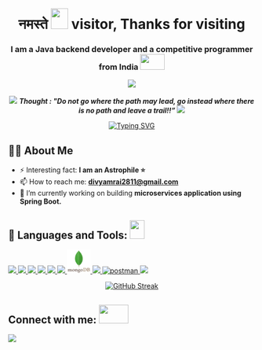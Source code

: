 <h1 align="center"> नमस्ते <img src="https://c.tenor.com/eYRNL1In-ooAAAAM/namaste-covid.gif" width="35px" height="42"> visitor, Thanks for visiting </h1>
<h3 align="center">I am a Java backend developer and a competitive programmer from India <img src="https://1.bp.blogspot.com/-kP6bmmixhvg/YDbA3kZ-75I/AAAAAAAA4Os/YS5VBD0fGnMgMteNDso4OWSsD-alvMyhgCLcBGAsYHQ/s0/Flag_of_India.gif" width="50px" height="32"></h3>

<p align="center">
<a href="#" ><img width="800" height="auto" src="https://media-exp1.licdn.com/dms/image/C4D16AQFrPCIH1X5SYw/profile-displaybackgroundimage-shrink_200_800/0/1661166614039?e=2147483647&v=beta&t=VeACW2uyTjCp4yOyn7opQp98XSMLMkIvqHNsxxrls34" height="175px"/></a>
</p>

<p align="center">
<img src="https://i.pinimg.com/originals/c2/e0/f9/c2e0f9e5e4386072d85e837a61fc654e.gif" width="50" /> <b><i align="center">Thought : "Do not go where the path may lead, go instead where there is no path and leave a trail!!”</i></b> <img src="https://media.giphy.com/media/qjqUcgIyRjsl2/giphy.gif" width="50" />
</p>

<div align="center">

[![Typing SVG](https://readme-typing-svg.herokuapp.com?font=Silkscreen&pause=400&color=34BA7A&width=435&lines=Hello%2C+my+name+is+Divyam+Rai.;I'm+a+Java+Backend+Developer;I+%E2%9D%A4+competitive+programming;I+%E2%9D%A4+DSA)](https://git.io/typing-svg) </div>

## 🙋‍♂️ About Me
- ⚡ Interesting fact:  **I am an Astrophile ⭐️**
- 📫 How to reach me:  **divyamrai2811@gmail.com**
- 🔭 I’m currently working on building **microservices application using Spring Boot.**

## 🚀 Languages and Tools: <img src = "https://media2.giphy.com/media/QssGEmpkyEOhBCb7e1/giphy.gif?cid=ecf05e47a0n3gi1bfqntqmob8g9aid1oyj2wr3ds3mg700bl&rid=giphy.gif" width = 30px height="38">
<p align="left"> 
    <a href="https://www.java.com" target="_blank"> <img src="https://img.icons8.com/color/48/000000/java-coffee-cup-logo.png"/> </a>
    <a href="https://spring.io/projects/spring-boot" target="_blank"> <img src="https://img.icons8.com/color/48/000000/spring-logo.png"/> </a> 
    <a href="https://developer.mozilla.org/en-US/docs/Web/JavaScript" target="_blank"> <img src="https://img.icons8.com/color/48/000000/javascript.png"/> </a> 
    <a href="https://www.w3.org/html/" target="_blank"> <img src="https://img.icons8.com/color/48/000000/html-5.png"/> </a> 
    <a href="https://www.w3schools.com/css/" target="_blank"> <img src="https://img.icons8.com/color/48/000000/css3.png"/> </a> 
    <a href="https://getbootstrap.com" target="_blank"> <img src="https://img.icons8.com/color/48/000000/bootstrap.png"/> </a> 
    <a href="https://www.mongodb.com/" target="_blank"> <img src="https://raw.githubusercontent.com/devicons/devicon/master/icons/mongodb/mongodb-original-wordmark.svg" alt="mongodb" width="48" height="48"/> </a> 
    <a href="https://firebase.google.com/" target="_blank"> <img src="https://img.icons8.com/color/48/000000/firebase.png"/> </a> 
    <a href="https://postman.com" target="_blank"> <img src="https://www.vectorlogo.zone/logos/getpostman/getpostman-icon.svg" alt="postman" width="45" height="45"/> </a>   
    <a href="https://git-scm.com/" target="_blank"> <img src="https://img.icons8.com/color/48/000000/git.png"/> </a> 
</p>

<div align="center">

[![GitHub Streak](https://github-readme-streak-stats.herokuapp.com?user=divyamrai28&theme=tokyonight_duo&hide_border=true)](https://git.io/streak-stats)
</div>

## Connect with me: <img src='https://raw.githubusercontent.com/ShahriarShafin/ShahriarShafin/main/Assets/handshake.gif' width="60px" height="38">
<p align="left">

<a href = "https://in.linkedin.com/in/divyamrai/"><img src="https://img.icons8.com/fluent/48/000000/linkedin.png"/></a>
</p>
